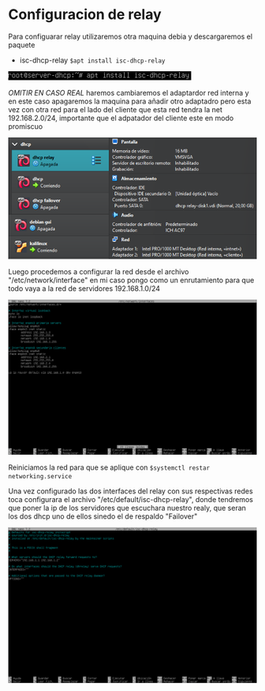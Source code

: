# Configuracion de relay

Para configuarar relay utilizaremos otra maquina debia y descargaremos el paquete

- isc-dhcp-relay `$apt install isc-dhcp-relay`
  
![instalar-raly](../img/instalar-relay.png)

*OMITIR EN CASO REAL* haremos cambiaremos el adaptardor red interna y en este caso apagaremos la maquina para añadir otro adaptadro pero esta vez con otra red para el lado 
del cliente que esta red tendra la net 192.168.2.0/24, importante que el adpatador del cliente este en modo promiscuo

![adaptadores-relay](../img/adpatadores-relay.png)

Luego procedemos a configurar la red desde el archivo "/etc/network/interface" en mi caso pongo como un enrutamiento para que todo vaya a la red de servidores 192.168.1.0/24

![configuracion-red-relay](../img/configuracion-red-relay.png)

Reiniciamos la red para que se aplique con `$systemctl restar networking.service`

Una vez configurado las dos interfaces del relay con sus respectivas redes toca configurara el archivo "/etc/default/isc-dhcp-relay", donde tendremos que poner la ip de los servidores que escuchara nuestro realy, que seran los dos dhcp uno de ellos sinedo el de respaldo "Failover"

![configuracion-relay](../img/configuracion-raly.png)
